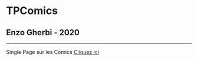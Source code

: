 # TPComics
## Enzo Gherbi - 2020
---
Single Page sur les Comics
[Cliquez ici](https://Enzo77GB.github.io/Tp1/index.html)

